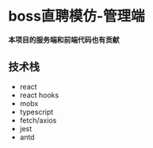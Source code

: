 # boss直聘模仿-管理端

**本项目的服务端和前端代码也有贡献**

## 技术栈

* react
* react hooks
* mobx
* typescript
* fetch/axios
* jest
* antd


